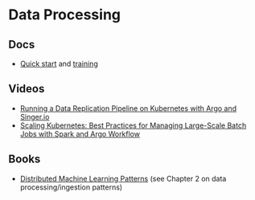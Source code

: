 # Data Processing

## Docs

* [Quick start](../quick-start.md) and [training](../training.md)

## Videos

* [Running a Data Replication Pipeline on Kubernetes with Argo and Singer.io](https://towardsdatascience.com/running-a-data-replication-pipeline-on-kubernetes-with-argo-and-singer-io-2fab5b0bad?utm_source=argo-docs)
* [Scaling Kubernetes: Best Practices for Managing Large-Scale Batch Jobs with Spark and Argo Workflow](https://www.youtube.com/watch?v=KqEKRPjy4aE)

## Books

* [Distributed Machine Learning Patterns](https://github.com/terrytangyuan/distributed-ml-patterns) (see Chapter 2 on data processing/ingestion patterns)
